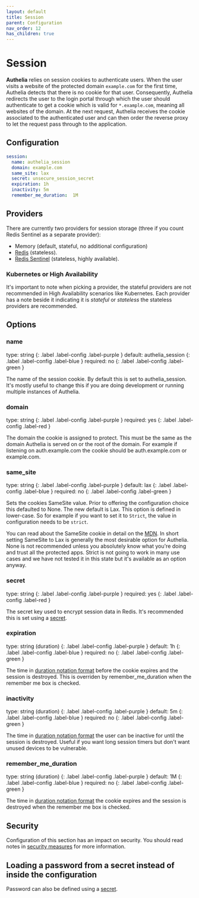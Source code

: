 ```yaml
---
layout: default
title: Session
parent: Configuration
nav_order: 12
has_children: true
---
```


# Session

**Authelia** relies on session cookies to authenticate users. When the user visits
a website of the protected domain `example.com` for the first time, Authelia detects
that there is no cookie for that user. Consequently, Authelia redirects the user
to the login portal through which the user should authenticate to get a cookie which
is valid for `*.example.com`, meaning all websites of the domain.
At the next request, Authelia receives the cookie associated to the authenticated user
and can then order the reverse proxy to let the request pass through to the application.

## Configuration

```yaml
session:
  name: authelia_session
  domain: example.com
  same_site: lax
  secret: unsecure_session_secret
  expiration: 1h
  inactivity: 5m
  remember_me_duration:  1M
```

## Providers

There are currently two providers for session storage (three if you count Redis Sentinel as a separate provider):
* Memory (default, stateful, no additional configuration)
* [Redis](./redis.md) (stateless).
* [Redis Sentinel](./redis.md#high_availability) (stateless, highly available).

### Kubernetes or High Availability

It's important to note when picking a provider, the stateful providers are not recommended in High Availability
scenarios like Kubernetes. Each provider has a note beside it indicating it is *stateful* or *stateless* the stateless
providers are recommended.

## Options

### name
<div markdown="1">
type: string
{: .label .label-config .label-purple }
default: authelia_session
{: .label .label-config .label-blue }
required: no
{: .label .label-config .label-green }
</div>

The name of the session cookie. By default this is set to authelia_session. It's mostly useful to change this if you are
doing development or running multiple instances of Authelia.

### domain
<div markdown="1">
type: string
{: .label .label-config .label-purple }
required: yes
{: .label .label-config .label-red }
</div>

The domain the cookie is assigned to protect. This must be the same as the domain Authelia is served on or the root
of the domain. For example if listening on auth.example.com the cookie should be auth.example.com or example.com.

### same_site
<div markdown="1">
type: string
{: .label .label-config .label-purple }
default: lax
{: .label .label-config .label-blue }
required: no
{: .label .label-config .label-green }
</div>

Sets the cookies SameSite value. Prior to offering the configuration choice this defaulted to None. The new default is
Lax. This option is defined in lower-case. So for example if you want to set it to `Strict`, the value in configuration
needs to be `strict`.

You can read about the SameSite cookie in detail on the 
[MDN](https://developer.mozilla.org/en-US/docs/Web/HTTP/Headers/Set-Cookie/SameSite). In short setting SameSite to Lax
is generally the most desirable option for Authelia. None is not recommended unless you absolutely know what you're
doing and trust all the protected apps. Strict is not going to work in many use cases and we have not tested it in this
state but it's available as an option anyway.

### secret
<div markdown="1">
type: string
{: .label .label-config .label-purple }
required: yes
{: .label .label-config .label-red }
</div>

The secret key used to encrypt session data in Redis. It's recommended this is set using a [secret](../secrets.md).

### expiration
<div markdown="1">
type: string (duration)
{: .label .label-config .label-purple }
default: 1h
{: .label .label-config .label-blue }
required: no
{: .label .label-config .label-green }
</div>

The time in [duration notation format](../index.md#duration-notation-format) before the cookie expires and the session
is destroyed. This is overriden by remember_me_duration when the remember me box is checked.

### inactivity
<div markdown="1">
type: string (duration)
{: .label .label-config .label-purple }
default: 5m
{: .label .label-config .label-blue }
required: no
{: .label .label-config .label-green }
</div>

The time in [duration notation format](../index.md#duration-notation-format) the user can be inactive for until the
session is destroyed. Useful if you want long session timers but don't want unused devices to be vulnerable.

### remember_me_duration
<div markdown="1">
type: string (duration)
{: .label .label-config .label-purple }
default: 1M
{: .label .label-config .label-blue }
required: no
{: .label .label-config .label-green }
</div>

The time in [duration notation format](../index.md#duration-notation-format) the cookie expires and the session is
destroyed when the remember me box is checked.

## Security

Configuration of this section has an impact on security. You should read notes in
[security measures](../../security/measures.md#session-security) for more information.

## Loading a password from a secret instead of inside the configuration

Password can also be defined using a [secret](../secrets.md).

